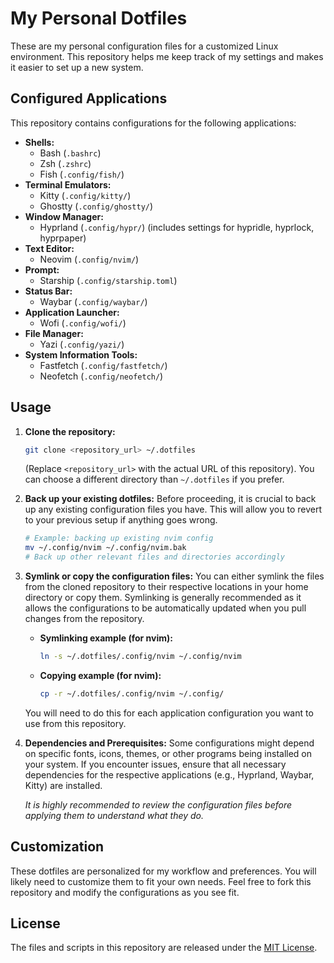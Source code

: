 # My Personal Dotfiles

These are my personal configuration files for a customized Linux environment. This repository helps me keep track of my settings and makes it easier to set up a new system.

## Configured Applications

This repository contains configurations for the following applications:

*   **Shells:**
    *   Bash (`.bashrc`)
    *   Zsh (`.zshrc`)
    *   Fish (`.config/fish/`)
*   **Terminal Emulators:**
    *   Kitty (`.config/kitty/`)
    *   Ghostty (`.config/ghostty/`)
*   **Window Manager:**
    *   Hyprland (`.config/hypr/`) (includes settings for hypridle, hyprlock, hyprpaper)
*   **Text Editor:**
    *   Neovim (`.config/nvim/`)
*   **Prompt:**
    *   Starship (`.config/starship.toml`)
*   **Status Bar:**
    *   Waybar (`.config/waybar/`)
*   **Application Launcher:**
    *   Wofi (`.config/wofi/`)
*   **File Manager:**
    *   Yazi (`.config/yazi/`)
*   **System Information Tools:**
    *   Fastfetch (`.config/fastfetch/`)
    *   Neofetch (`.config/neofetch/`)

## Usage

1.  **Clone the repository:**
    ```bash
    git clone <repository_url> ~/.dotfiles
    ```
    (Replace `<repository_url>` with the actual URL of this repository). You can choose a different directory than `~/.dotfiles` if you prefer.

2.  **Back up your existing dotfiles:**
    Before proceeding, it is crucial to back up any existing configuration files you have. This will allow you to revert to your previous setup if anything goes wrong.
    ```bash
    # Example: backing up existing nvim config
    mv ~/.config/nvim ~/.config/nvim.bak
    # Back up other relevant files and directories accordingly
    ```

3.  **Symlink or copy the configuration files:**
    You can either symlink the files from the cloned repository to their respective locations in your home directory or copy them. Symlinking is generally recommended as it allows the configurations to be automatically updated when you pull changes from the repository.

    *   **Symlinking example (for nvim):**
        ```bash
        ln -s ~/.dotfiles/.config/nvim ~/.config/nvim
        ```
    *   **Copying example (for nvim):**
        ```bash
        cp -r ~/.dotfiles/.config/nvim ~/.config/
        ```
    You will need to do this for each application configuration you want to use from this repository.

4.  **Dependencies and Prerequisites:**
    Some configurations might depend on specific fonts, icons, themes, or other programs being installed on your system. If you encounter issues, ensure that all necessary dependencies for the respective applications (e.g., Hyprland, Waybar, Kitty) are installed.

    *It is highly recommended to review the configuration files before applying them to understand what they do.*

## Customization

These dotfiles are personalized for my workflow and preferences. You will likely need to customize them to fit your own needs. Feel free to fork this repository and modify the configurations as you see fit.

## License

The files and scripts in this repository are released under the [MIT License](LICENSE).
